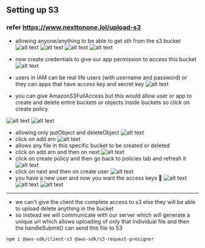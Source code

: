 ## Setting up S3
### refer https://www.nexttonone.lol/upload-s3
- allowing anyone/anything to be able to get sth from the s3 bucket
![alt text](/public/image.png)
![alt text](/public/image(1).png)
![alt text](/public/image-1.png)
![alt text](/public/image-2.png)

- now create credentials to give our app permission to access this bucket
![alt text](/public/image-3.png)
- users in IAM can be real life users (with username and password) or they can apps that have access key and secret key
![alt text](/public/image-4.png)
- you can give AmazonS3FullAccess but this would allow user or app to create and delete entire buckets or objects inside buckets so click on create policy

![alt text](/public/image-5.png)
![alt text](/public/image-6.png)
- allowing only putObject and deleteObject
![alt text](/public/image-7.png)
- click on add arn
![alt text](/public/image-8.png)
- allows any file in this specific bucket to be created or deleted
- click on add arn and then on next
![alt text](/public/image-9.png)
- click on create policy and then go back to  policies tab and refresh it
![alt text](/public/image-10.png)
- click on next and then on create user
![alt text](/public/image-11.png)
- you have a new user and now you want the access keys 🙂
![alt text](/public/image-12.png)
![alt text](/public/image-13.png)
![alt text](/public/image-14.png)
---
- we can't give the client the complete access to s3 else they will be able to upload delete anything in the bucket
- so instead we will communicate with our server which will generate a unique url which allows uploading of only that individual file and then the handleSubmit() can send this file to S3

```
npm i @aws-sdk/client-s3 @aws-sdk/s3-request-presigner
```